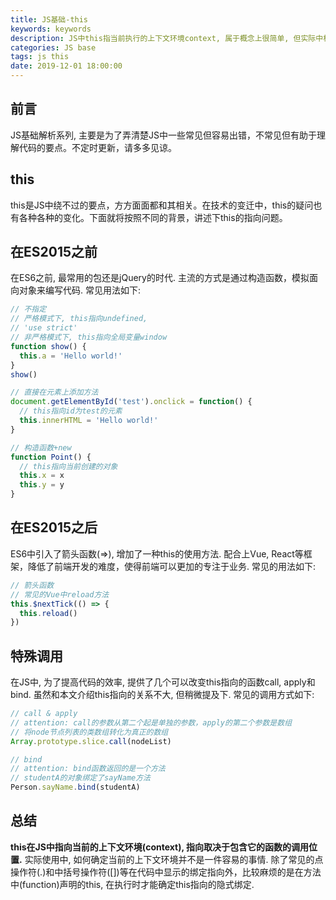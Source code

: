```yaml
---
title: JS基础-this
keywords: keywords
description: JS中this指当前执行的上下文环境context, 属于概念上很简单, 但实际中极可能被绕晕的点. 在实际中, 由于很多函数是在执行时才赋予上下文环境context, 需要仔细分析，才不会迷惑.
categories: JS base
tags: js this
date: 2019-12-01 18:00:00
---
```


## 前言
JS基础解析系列, 主要是为了弄清楚JS中一些常见但容易出错，不常见但有助于理解代码的要点。不定时更新，请多多见谅。

## this
this是JS中绕不过的要点，方方面面都和其相关。在技术的变迁中，this的疑问也有各种各种的变化。下面就将按照不同的背景，讲述下this的指向问题。

## 在ES2015之前
在ES6之前, 最常用的包还是jQuery的时代. 主流的方式是通过构造函数，模拟面向对象来编写代码.
常见用法如下:

```javascript
// 不指定
// 严格模式下, this指向undefined,
// 'use strict'
// 非严格模式下, this指向全局变量window
function show() {
  this.a = 'Hello world!'
}
show()

// 直接在元素上添加方法
document.getElementById('test').onclick = function() {
  // this指向id为test的元素
  this.innerHTML = 'Hello world!'
}

// 构造函数+new
function Point() {
  // this指向当前创建的对象
  this.x = x
  this.y = y
}
```

## 在ES2015之后
ES6中引入了箭头函数(=>), 增加了一种this的使用方法. 配合上Vue, React等框架，降低了前端开发的难度，使得前端可以更加的专注于业务.
常见的用法如下:

```javascript
// 箭头函数
// 常见的Vue中reload方法
this.$nextTick(() => {
  this.reload()
})
```

## 特殊调用
在JS中, 为了提高代码的效率, 提供了几个可以改变this指向的函数call, apply和bind. 虽然和本文介绍this指向的关系不大, 但稍微提及下.
常见的调用方式如下:
```javascript
// call & apply
// attention: call的参数从第二个起是单独的参数，apply的第二个参数是数组
// 将node节点列表的类数组转化为真正的数组
Array.prototype.slice.call(nodeList)

// bind
// attention: bind函数返回的是一个方法
// studentA的对象绑定了sayName方法
Person.sayName.bind(studentA)
```

## 总结
**this在JS中指向当前的上下文环境(context), 指向取决于包含它的函数的调用位置.**
实际使用中, 如何确定当前的上下文环境并不是一件容易的事情. 除了常见的点操作符(.)和中括号操作符([])等在代码中显示的绑定指向外，比较麻烦的是在方法中(function)声明的this, 在执行时才能确定this指向的隐式绑定.
